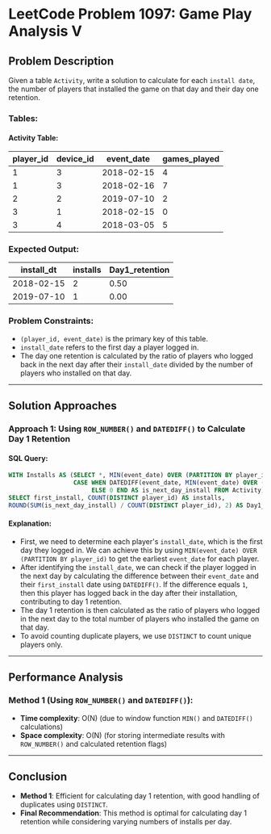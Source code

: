 # LeetCode Problem 1097: Game Play Analysis V

## Problem Description

Given a table `Activity`, write a solution to calculate for each `install date`, the number of players that installed the game on that day and their day one retention.

### Tables:

#### Activity Table:

| player_id | device_id | event_date | games_played |
|-----------|-----------|------------|--------------|
| 1         | 3         | 2018-02-15 | 4            |
| 1         | 3         | 2018-02-16 | 7            |
| 2         | 2         | 2019-07-10 | 2            |
| 3         | 1         | 2018-02-15 | 0            |
| 3         | 4         | 2018-03-05 | 5            |

### Expected Output:

| install_dt | installs | Day1_retention |
|------------|----------|----------------|
| 2018-02-15 | 2        | 0.50           |
| 2019-07-10 | 1        | 0.00           |

### Problem Constraints:
- `(player_id, event_date)` is the primary key of this table.
- `install_date` refers to the first day a player logged in.
- The day one retention is calculated by the ratio of players who logged back in the next day after their `install_date` divided by the number of players who installed on that day.

---

## Solution Approaches

### Approach 1: Using `ROW_NUMBER()` and `DATEDIFF()` to Calculate Day 1 Retention

#### SQL Query:
```sql
WITH Installs AS (SELECT *, MIN(event_date) OVER (PARTITION BY player_id) AS first_install, 
                  CASE WHEN DATEDIFF(event_date, MIN(event_date) OVER (PARTITION BY player_id)) = 1 THEN 1 
                       ELSE 0 END AS is_next_day_install FROM Activity)
SELECT first_install, COUNT(DISTINCT player_id) AS installs,
ROUND(SUM(is_next_day_install) / COUNT(DISTINCT player_id), 2) AS Day1_retention FROM Installs GROUP BY first_install;
```

#### Explanation:
- First, we need to determine each player's `install_date`, which is the first day they logged in. We can achieve this by using `MIN(event_date) OVER (PARTITION BY player_id)` to get the earliest `event_date` for each player.
- After identifying the `install_date`, we can check if the player logged in the next day by calculating the difference between their `event_date` and their `first_install` date using `DATEDIFF()`. If the difference equals `1`, then this player has logged back in the day after their installation, contributing to day 1 retention.
- The day 1 retention is then calculated as the ratio of players who logged in the next day to the total number of players who installed the game on that day.
- To avoid counting duplicate players, we use `DISTINCT` to count unique players only.

---

## Performance Analysis

### Method 1 (Using `ROW_NUMBER()` and `DATEDIFF()`):

- **Time complexity**: O(N) (due to window function `MIN()` and `DATEDIFF()` calculations)
- **Space complexity**: O(N) (for storing intermediate results with `ROW_NUMBER()` and calculated retention flags)

---

## Conclusion

- **Method 1**: Efficient for calculating day 1 retention, with good handling of duplicates using `DISTINCT`.
- **Final Recommendation**: This method is optimal for calculating day 1 retention while considering varying numbers of installs per day.
